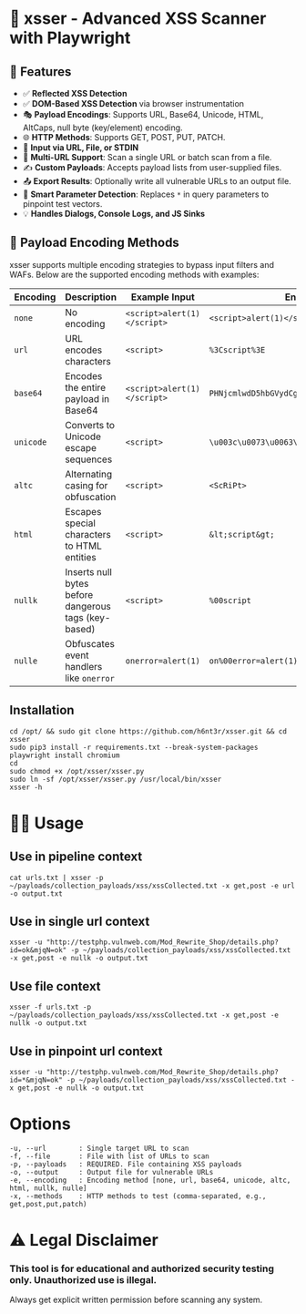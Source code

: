 # 🧪 xsser - Advanced XSS Scanner with Playwright
## 🚀 Features

- ✅ **Reflected XSS Detection**
- ✅ **DOM-Based XSS Detection** via browser instrumentation
- 🎭 **Payload Encodings**: Supports URL, Base64, Unicode, HTML, AltCaps, null byte (key/element) encoding.
- 🌐 **HTTP Methods**: Supports GET, POST, PUT, PATCH.
- 📄 **Input via URL, File, or STDIN**
- 📄 **Multi-URL Support**: Scan a single URL or batch scan from a file.
- ✍️ **Custom Payloads**: Accepts payload lists from user-supplied files.
- 📤 **Export Results**: Optionally write all vulnerable URLs to an output file.
- 🧠 **Smart Parameter Detection**: Replaces `*` in query parameters to pinpoint test vectors.
- 💡 **Handles Dialogs, Console Logs, and JS Sinks**

## 🧬 Payload Encoding Methods

xsser supports multiple encoding strategies to bypass input filters and WAFs. Below are the supported encoding methods with examples:

| Encoding    | Description                                            | Example Input       | Encoded Output                            |
|-------------|--------------------------------------------------------|----------------------|--------------------------------------------|
| `none`      | No encoding                                            | `<script>alert(1)</script>` | `<script>alert(1)</script>`        |
| `url`       | URL encodes characters                                 | `<script>`           | `%3Cscript%3E`                             |
| `base64`    | Encodes the entire payload in Base64                  | `<script>alert(1)</script>` | `PHNjcmlwdD5hbGVydCgxKTwvc2NyaXB0Pg==` |
| `unicode`   | Converts to Unicode escape sequences                  | `<script>`           | `\u003c\u0073\u0063\u0072\u0069\u0070\u0074\u003e` |
| `altc`      | Alternating casing for obfuscation                    | `<script>`           | `<ScRiPt>`                                 |
| `html`      | Escapes special characters to HTML entities           | `<script>`           | `&lt;script&gt;`                           |
| `nullk`     | Inserts null bytes before dangerous tags (key-based) | `<script>`           | `%00script`                                |
| `nulle`     | Obfuscates event handlers like `onerror`             | `onerror=alert(1)`   | `on%00error=alert(1)`                      |

## Installation
```
cd /opt/ && sudo git clone https://github.com/h6nt3r/xsser.git && cd xsser
sudo pip3 install -r requirements.txt --break-system-packages
playwright install chromium
cd
sudo chmod +x /opt/xsser/xsser.py
sudo ln -sf /opt/xsser/xsser.py /usr/local/bin/xsser
xsser -h
```
# 🧑‍💻 Usage
## Use in pipeline context
```
cat urls.txt | xsser -p ~/payloads/collection_payloads/xss/xssCollected.txt -x get,post -e url -o output.txt
```
## Use in single url context
```
xsser -u "http://testphp.vulnweb.com/Mod_Rewrite_Shop/details.php?id=ok&mjqN=ok" -p ~/payloads/collection_payloads/xss/xssCollected.txt -x get,post -e nullk -o output.txt
```
## Use file context
```
xsser -f urls.txt -p ~/payloads/collection_payloads/xss/xssCollected.txt -x get,post -e nullk -o output.txt
```
## Use in pinpoint url context
```
xsser -u "http://testphp.vulnweb.com/Mod_Rewrite_Shop/details.php?id=*&mjqN=ok" -p ~/payloads/collection_payloads/xss/xssCollected.txt -x get,post -e nullk -o output.txt
```
# Options
```
-u, --url        : Single target URL to scan
-f, --file       : File with list of URLs to scan
-p, --payloads   : REQUIRED. File containing XSS payloads
-o, --output     : Output file for vulnerable URLs
-e, --encoding   : Encoding method [none, url, base64, unicode, altc, html, nullk, nulle]
-x, --methods    : HTTP methods to test (comma-separated, e.g., get,post,put,patch)
```

# ⚠️ Legal Disclaimer
### This tool is for educational and authorized security testing only. Unauthorized use is illegal.

Always get explicit written permission before scanning any system.
